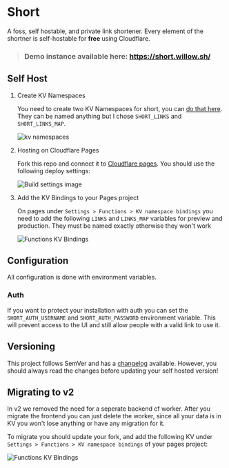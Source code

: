 # Short

A foss, self hostable, and private link shortener. Every element of the shortner is self-hostable for **free** using Cloudflare.

> ### Demo instance available here: https://short.willow.sh/

## Self Host

1. Create KV Namespaces

    You need to create two KV Namespaces for short, you can [do that here](https://dash.cloudflare.com/?to=/:account/workers/kv/namespaces). They can be named anything but I chose `SHORT_LINKS` and `SHORT_LINKS_MAP`.

    ![kv namespaces](https://i.imgur.com/JXFSXk9.png)

2. Hosting on Cloudflare Pages

    Fork this repo and connect it to [Cloudflare pages](https://dash.cloudflare.com/?to=/:account/pages). You should use the following deploy settings:

    ![Build settings image](https://i.imgur.com/RGr41rU.png)

3. Add the KV Bindings to your Pages project

    On pages under `Settings > Functions > KV namespace bindings` you need to add the following `LINKS` and `LINKS_MAP` variables for preview and production. They must be named exactly otherwise they won't work

    ![Functions KV Bindings](https://i.imgur.com/C33xfMw.png)

## Configuration

All configuration is done with environment variables.

### Auth

If you want to protect your installation with auth you can set the `SHORT_AUTH_USERNAME` and `SHORT_AUTH_PASSWORD` environment variable. This will prevent access to the UI and still allow people with a valid link to use it.

## Versioning

This project follows SemVer and has a [changelog](./CHANGELOG.md) available. However, you should always read the changes before updating your self hosted version!

## Migrating to v2

In v2 we removed the need for a seperate backend cf worker. After you migrate the frontend you can just delete the worker, since all your data is in KV you won't lose anything or have any migration for it.

To migrate you should update your fork, and add the following KV under `Settings > Functions > KV namespace bindings` of your pages project:

![Functions KV Bindings](https://i.imgur.com/C33xfMw.png)
